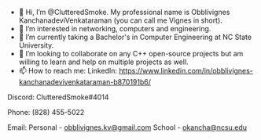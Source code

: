 - 👋 Hi, I’m @ClutteredSmoke. My professional name is Obblivignes KanchanadeviVenkataraman (you can call me Vignes in short).
- 👀 I’m interested in networking, computers and engineering.
- 🌱 I’m currently taking a Bachelor's in Computer Engineering at NC State University. 
- 💞️ I’m looking to collaborate on any C++ open-source projects but am willing to learn and help on multiple projects as well.
- 📫 How to reach me:
LinkedIn: https://www.linkedin.com/in/obblivignes-kanchanadevivenkataraman-b870191b6/

Discord: ClutteredSmoke#4014

Phone: (828) 455-5022

Email: Personal - obblivignes.kv@gmail.com
       School - okancha@ncsu.edu

<!---
ClutteredSmoke/ClutteredSmoke is a ✨ special ✨ repository because its `README.md` (this file) appears on your GitHub profile.
You can click the Preview link to take a look at your changes.
--->
